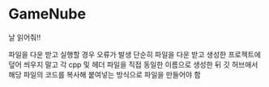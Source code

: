 # GameNube

날 읽어줘!!


파일을 다운 받고  실행할 경우 오류가 발생
단순히 파일을 다운 받고 생성한 프로젝트에 덮어 씌우지 말고 각 cpp 및 헤더 파일을 직접 동일한 이름으로 생성한 뒤
깃 허브애서 해당 파일의 코드를 복사해 붙여넣는 방식으로 파일을 만들어야 함
